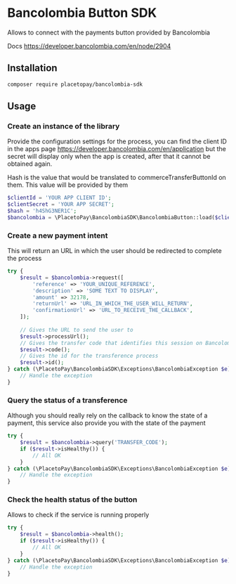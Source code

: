 # Bancolombia Button SDK

Allows to connect with the payments button provided by Bancolombia

Docs https://developer.bancolombia.com/en/node/2904

## Installation

```bash
composer require placetopay/bancolombia-sdk
```

## Usage



### Create an instance of the library

Provide the configuration settings for the process, you can find the client ID in the apps page 
https://developer.bancolombia.com/en/application but the secret will display only when the app is created, after that 
it cannot be obtained again.

Hash is the value that would be translated to commerceTransferButtonId on them. This value will be provided by them

```php
$clientId = 'YOUR APP CLIENT ID';
$clientSecret = 'YOUR APP SECRET';
$hash = 'h4ShG3NER1C';
$bancolombia = \PlacetoPay\BancolombiaSDK\BancolombiaButton::load($clientId, $clientSecret, $hash);
```

### Create a new payment intent

This will return an URL in which the user should be redirected to complete the process

```php
try {
    $result = $bancolombia->request([
        'reference' => 'YOUR_UNIQUE_REFERENCE',
        'description' => 'SOME TEXT TO DISPLAY',
        'amount' => 32178,
        'returnUrl' => 'URL_IN_WHICH_THE_USER_WILL_RETURN',
        'confirmationUrl' => 'URL_TO_RECEIVE_THE_CALLBACK',
    ]);
    
    // Gives the URL to send the user to
    $result->processUrl();
    // Gives the transfer code that identifies this session on Bancolombia
    $result->code();
    // Gives the id for the transference process
    $result->id();
} catch (\PlacetoPay\BancolombiaSDK\Exceptions\BancolombiaException $e) {
    // Handle the exception
}
```

### Query the status of a transference

Although you should really rely on the callback to know the state of a payment, this service also provide you with the state of the payment

```php
try {
    $result = $bancolombia->query('TRANSFER_CODE');
    if ($result->isHealthy()) {
        // All OK
    }
} catch (\PlacetoPay\BancolombiaSDK\Exceptions\BancolombiaException $e) {
    // Handle the exception
}
```

### Check the health status of the button

Allows to check if the service is running properly

```php
try {
    $result = $bancolombia->health();
    if ($result->isHealthy()) {
        // All OK
    }
} catch (\PlacetoPay\BancolombiaSDK\Exceptions\BancolombiaException $e) {
    // Handle the exception
}
```

